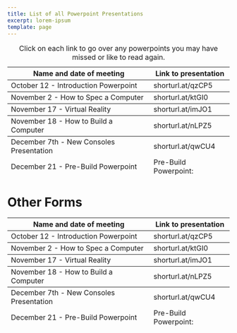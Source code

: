 ```yaml
---
title: List of all Powerpoint Presentations
excerpt: lorem-ipsum
template: page
---
```

<div class="responsive-table">
  <table>
      <caption>Click on each link to go over any powerpoints you may have missed or like to read again.</caption>
    <thead>
      <tr>
        <th>Name and date of meeting</th>
        <th>Link to presentation</th>
      </tr>
    </thead>
    <tbody>
      <tr>
        <td>October 12 - Introduction Powerpoint</td>
        <td>shorturl.at/qzCP5</td>
      </tr>
    </tbody>
    <tfoot>
      <tr>
        <td>December 21 - Pre-Build Powerpoint</td>
        <td>Pre-Build Powerpoint: </td>
      </tr>
    </tfoot>
		 <tbody>
      <tr>
        <td>November 2 - How to Spec a Computer</td>
        <td>shorturl.at/ktGI0</td>
      </tr>
    </tbody>
    <tfoot>
      <tr>
        <td>November 17 - Virtual Reality</td>
        <td>shorturl.at/imJO1</td>
      </tr>
    </tfoot>
		 <tbody>
      <tr>
        <td>November 18 - How to Build a Computer</td>
        <td>shorturl.at/nLPZ5</td>
      </tr>
    </tbody>
    <tfoot>
      <tr>
        <td>December 7th - New Consoles Presentation</td>
        <td>shorturl.at/qwCU4</td>
      </tr>
    </tfoot>
  </table>
</div>

# Other Forms
<div class="responsive-table">
  <table>
    <thead>
      <tr>
        <th>Name and date of meeting</th>
        <th>Link to presentation</th>
      </tr>
    </thead>
    <tbody>
      <tr>
        <td>October 12 - Introduction Powerpoint</td>
        <td>shorturl.at/qzCP5</td>
      </tr>
    </tbody>
    <tfoot>
      <tr>
        <td>December 21 - Pre-Build Powerpoint</td>
        <td>Pre-Build Powerpoint: </td>
      </tr>
    </tfoot>
		 <tbody>
      <tr>
        <td>November 2 - How to Spec a Computer</td>
        <td>shorturl.at/ktGI0</td>
      </tr>
    </tbody>
    <tfoot>
      <tr>
        <td>November 17 - Virtual Reality</td>
        <td>shorturl.at/imJO1</td>
      </tr>
    </tfoot>
		 <tbody>
      <tr>
        <td>November 18 - How to Build a Computer</td>
        <td>shorturl.at/nLPZ5</td>
      </tr>
    </tbody>
    <tfoot>
      <tr>
        <td>December 7th - New Consoles Presentation</td>
        <td>shorturl.at/qwCU4</td>
      </tr>
    </tfoot>
  </table>
</div>


